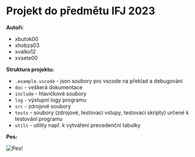 # Projekt do předmětu IFJ 2023

**Autoři:**

- xbutok00
- xhobza03
- xvalko12
- xvsete00

**Struktura projektu:**

- `.example.vscode` - json soubory pro vscode na překlad a debugování
- `doc` - veškerá dokumentace
- `include` - hlavičkové soubory
- `log` - výstupní logy programu
- `src` - zdrojové soubory
- `tests` - soubory (zdrojové, testovací vstupy, testovací skripty) určené k testování programu
- `utils` - utility např. k vytváření precedenční tabulky

**Pes:**

![Pes!](https://placedog.net/500?random)
